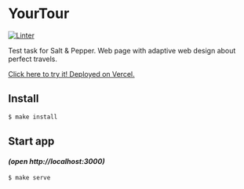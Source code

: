 # YourTour

[![Linter](https://github.com/kaamosdao/your-tour/actions/workflows/linter.yml/badge.svg)](https://github.com/kaamosdao/your-tour/actions/workflows/linter.yml)

Test task for Salt &amp; Pepper. Web page with adaptive web design about perfect travels.

[Click here to try it! Deployed on Vercel.](https://your-tour-test-task.vercel.app/)

## Install

```sh
$ make install
```

## Start app

#### _(open http://localhost:3000)_

```
$ make serve
```
